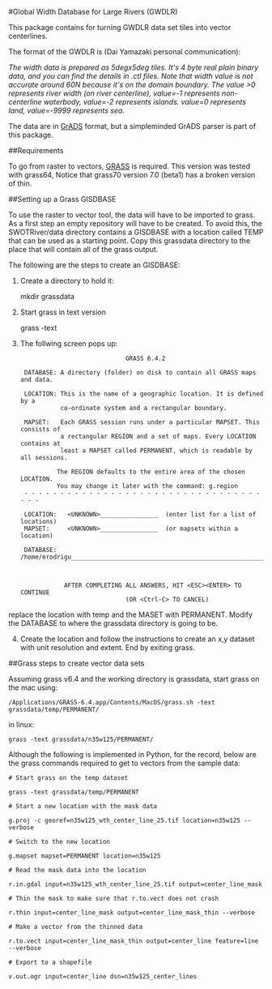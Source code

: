 #Global Width Database for Large Rivers (GWDLR)

This package contains for turning GWDLR data set tiles into vector centerlines.

The format of the GWDLR is (Dai Yamazaki personal communication):

*The width data is prepared as 5degx5deg tiles. It's 4 byte real plain binary data, and you can find the details in .ctl files. Note that width value is not accurate around 60N because it's on the domain boundary. The value >0 represents river width (on river centerline), value=-1 represents non-centerline waterbody, value=-2 represents islands. value=0 represents land, value=-9999 represents sea.*

The data are in [GrADS](http://www.iges.org/grads/gadoc/aboutgriddeddata.html) format, but a simpleminded GrADS
parser is part of this package.

##Requirements

To go from raster to vectors, [GRASS](http://grass.osgeo.org/) is required. This version was tested
with grass64, Notice that grass70 version 7.0 (beta1) has a broken
version of thin.

##Setting up a Grass GISDBASE

To use the raster to vector tool, the data will have to be imported to grass.
As a first step an empty repository will have to be created. To avoid this,
the SWOTRiver/data directory contains a GISDBASE with a location called TEMP
that can be used as a starting point. Copy this grassdata directory to the
place that will contain all of the grass output.

The following are the steps to create an GISDBASE:

1. Create a directory to hold it:

   mkdir grassdata

2. Start grass in text version

   grass -text

3. The follwing screen pops up:


                                    GRASS 6.4.2
        
        DATABASE: A directory (folder) on disk to contain all GRASS maps and data.
        
        LOCATION: This is the name of a geographic location. It is defined by a
                  co-ordinate system and a rectangular boundary.
        
        MAPSET:   Each GRASS session runs under a particular MAPSET. This consists of
                  a rectangular REGION and a set of maps. Every LOCATION contains at
                  least a MAPSET called PERMANENT, which is readable by all sessions.
        
                 The REGION defaults to the entire area of the chosen LOCATION.
                 You may change it later with the command: g.region
        - - - - - - - - - - - - - - - - - - - - - - - - - - - - - - - - - - - -
        
        LOCATION:   <UNKNOWN>________________  (enter list for a list of locations)
        MAPSET:     <UNKNOWN>________________  (or mapsets within a location)
        
        DATABASE: /home/erodrigu_______________________________________________________
        
        
        
                   AFTER COMPLETING ALL ANSWERS, HIT <ESC><ENTER> TO CONTINUE
                                    (OR <Ctrl-C> TO CANCEL)
        

replace the <UNKNOWN> location with temp and the MASET with PERMANENT. Modify the
DATABASE to where the grassdata directory is going to be.

4. Create the location and follow the instructions to create an x,y dataset with unit
resolution and extent. End by exiting grass.

##Grass steps to create vector data sets

Assuming grass v6.4 and the working directory is grassdata, start
grass on the mac using:

	/Applications/GRASS-6.4.app/Contents/MacOS/grass.sh -text grassdata/temp/PERMANENT/

in linux:

	grass -text grassdata/n35w125/PERMANENT/

Although the following is implemented in Python, for the record, below
are the grass commands required to get to vectors from the sample data:

	# Start grass on the temp dataset

	grass -text grassdata/temp/PERMANENT

	# Start a new location with the mask data

	g.proj -c georef=n35w125_wth_center_line_25.tif location=n35w125 --verbose

	# Switch to the new location

	g.mapset mapset=PERMANENT location=n35w125

	# Read the mask data into the location

	r.in.gdal input=n35w125_wth_center_line_25.tif output=center_line_mask

	# Thin the mask to make sure that r.to.vect does not crash

	r.thin input=center_line_mask output=center_line_mask_thin --verbose

	# Make a vector from the thinned data

	r.to.vect input=center_line_mask_thin output=center_line feature=line --verbose

	# Export to a shapefile

	v.out.ogr input=center_line dsn=n35w125_center_lines
